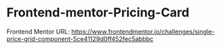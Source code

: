 # Frontend-mentor-Pricing-Card
Frontend Mentor URL: https://www.frontendmentor.io/challenges/single-price-grid-component-5ce41129d0ff452fec5abbbc
